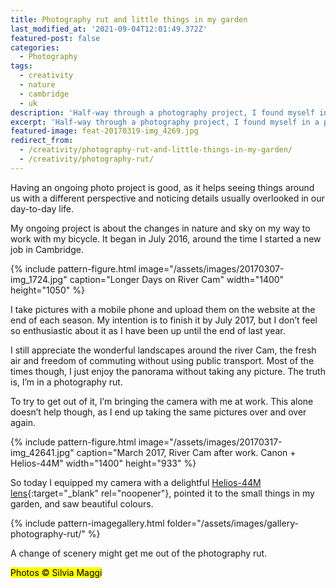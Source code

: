 ```yaml
---
title: Photography rut and little things in my garden
last_modified_at: '2021-09-04T12:01:49.372Z'
featured-post: false
categories:
  - Photography
tags:
  - creativity
  - nature
  - cambridge
  - uk
description: 'Half-way through a photography project, I found myself in a photography rut. I tried a few tricks to get out of it.'
excerpt: 'Half-way through a photography project, I found myself in a photography rut. I tried a few tricks to get out of it.'
featured-image: feat-20170319-img_4269.jpg
redirect_from:
  - /creativity/photography-rut-and-little-things-in-my-garden/
  - /creativity/photography-rut/
---
```

<p class="lead">Having an ongoing photo project is good, as it helps seeing things around us with a different perspective and noticing details usually overlooked in our day-to-day life.</p>

My ongoing project is about the changes in nature and sky on my way to work with my bicycle. It began in July 2016, around the time I started a new job in Cambridge.

{% include pattern-figure.html image="/assets/images/20170307-img_1724.jpg" caption="Longer Days on River Cam" width="1400" height="1050" %}

I take pictures with a mobile phone and upload them on the website at the end of each season. My intention is to finish it by July 2017, but I don’t feel so enthusiastic about it as I have been up until the end of last year.

I still appreciate the wonderful landscapes around the river Cam, the fresh air and freedom of commuting without using public transport. Most of the times though, I just enjoy the panorama without taking any picture. The truth is, I’m in a photography rut.

To try to get out of it, I’m bringing the camera with me at work. This alone doesn’t help though, as I end up taking the same pictures over and over again.

{% include pattern-figure.html image="/assets/images/20170317-img_42641.jpg" caption="March 2017, River Cam after work. Canon + Helios-44M" width="1400" height="933" %}

So today I equipped my camera with a delightful [Helios-44M lens](https://vintage-camera-lenses.com/helios-44-2-58mm-f2/){:target="_blank" rel="noopener"}, pointed it to the small things in my garden, and saw beautiful colours.

{% include pattern-imagegallery.html folder="/assets/images/gallery-photography-rut/" %}

A change of scenery might get me out of the photography rut.

<p class="detached"><mark class="highlight small">Photos &copy; Silvia Maggi</mark></p>
